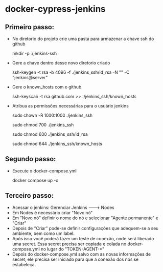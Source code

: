 # docker-cypress-jenkins

## Primeiro passo:

- No diretorio do projeto crie uma pasta para armazenar a chave ssh do github
  
  mkdir -p ./jenkins-ssh
  
- Gere a chave dentro desse novo diretorio criado
  
  ssh-keygen -t rsa -b 4096 -f ./jenkins_ssh/id_rsa -N "" -C "jenkins@server"
  
- Gere o known_hosts com o github
  
  ssh-keyscan -t rsa github.com >> ./jenkins_ssh/known_hosts
  
- Atribua as permissões necessárias para o usuário jenkins
  
  sudo chown -R 1000:1000 ./jenkins_ssh
  
  sudo chmod 700 ./jenkins_ssh
  
  sudo chmod 600 ./jenkins_ssh/id_rsa
  
  sudo chmod 644 ./jenkins_ssh/known_hosts

## Segundo passo:

- Execute o docker-compose.yml

  docker compose up -d

## Terceiro passo:

- Acessar o jenkins: Gerenciar Jenkins ---> Nodes
- Em Nodes é necessário criar "Novo nó"
- Em "Novo nó" definir o nome do nó e selecionar "Agente permanente" e "Criar"
- Depois de "Criar" pode-se definir configurações que adequem-se a seu ambiente, bem como um label.
- Após isso você poderá fazer um teste de conexão, onde será liberado uma secret. Essa secret precisa ser copiada e colada no docker-compose.yml no lugar do "TOKEN-AGENT-*"
- Depois do docker-compose.yml salvo com as novas informações de secret, ele precisa ser iniciado para que a conexão dos nós se estabeleça.
